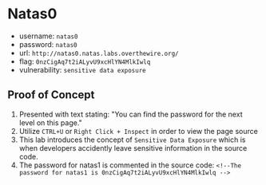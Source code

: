 # Natas0

  * username: `natas0`
  * password: `natas0`
  * url: `http://natas0.natas.labs.overthewire.org/`
  * flag: `0nzCigAq7t2iALyvU9xcHlYN4MlkIwlq`
  * vulnerability: `sensitive data exposure`

## Proof of Concept

1. Presented with text stating: "You can find the password for the next level on this page."
2. Utilize `CTRL+U` or `Right Click + Inspect` in order to view the page source
3. This lab introduces the concept of `Sensitive Data Exposure` which is when developers accidently leave sensitive information in the source code.
4. The password for natas1 is commented in the source code: `<!--The password for natas1 is 0nzCigAq7t2iALyvU9xcHlYN4MlkIwlq -->`
